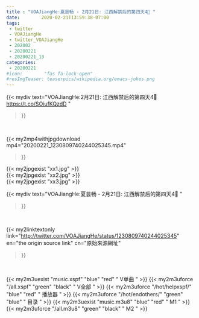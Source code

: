 ```yaml
---
title : "VOAJiangHe:夏昙畅 - 2月21日: 江西解禁后的第四天4⃣️ "
date:        2020-02-21T13:59:38-07:00
tags:
 - twitter
 - VOAJiangHe
 - twitter_VOAJiangHe
 - 202002
 - 20200221
 - 20200221_13
categories:
 - 20200221
#icon:        "fas fa-lock-open"
#resImgTeaser: teaserpics/wikipedia.org/emacs-jokes.png
---
```


{{< mydiv text="VOAJiangHe:2月21日: 江西解禁后的第四天4⃣️ https://t.co/SOiufKQzdD "
>}}
<br>


{{< my2mp4withjpgdownload mp4="20200221_1230809740244025345.mp4"
>}}

{{< my2jpgexist "xx1.jpg" >}}<br>
{{< my2jpgexist "xx2.jpg" >}}<br>
{{< my2jpgexist "xx3.jpg" >}}<br>



{{< mydiv text="VOAJiangHe:夏昙畅 - 2月21日: 江西解禁后的第四天4⃣️ "
>}}
<br>

{{< my2linktextonly link="http://twitter.com/VOAJiangHe/status/1230809740244025345"
en="the origin source link" cn="原始來源網址"
>}}


<br>

{{< my2m3uexist "music.xspf"        "blue"   "red"    " V单曲 " >}} {{< my2m3uforce "/all.xspf"         "green"  "black"  " V全部 " >}} {{< my2m3uforce "/hot/helpxspf/"    "blue"   "red"    " 播放器 " >}} {{< my2m3uforce "/hot/endothers/"   "green"  "blue"   " 目录 " >}} {{< my2m3uexist "music.m3u8"        "blue"   "red"    " M1 " >}} {{< my2m3uforce "/all.m3u8"         "green"  "black"  " M2 " >}} 
